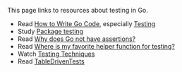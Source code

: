 This page links to resources about testing in Go.

- Read [How to Write Go Code](http://golang.org/doc/code.html), especially [Testing](https://golang.org/doc/code.html#Testing)
- Study [Package testing](http://golang.org/pkg/testing)
- Read [Why does Go not have assertions?](http://golang.org/doc/faq#assertions)
- Read [Where is my favorite helper function for testing?](http://golang.org/doc/faq#testing_framework)
- Watch [Testing Techniques](https://talks.golang.org/2014/testing.slide#1)
- Read [TableDrivenTests](TableDrivenTests)